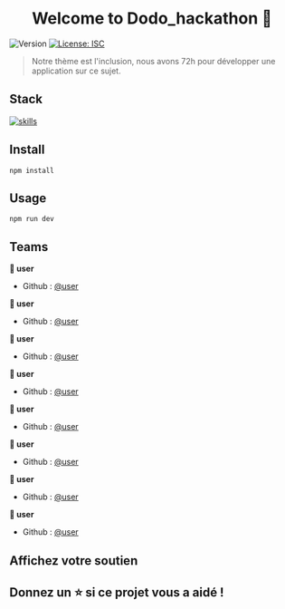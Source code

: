 <h1 align="center">Welcome to Dodo_hackathon 👋</h1>
<p>
  <img alt="Version" src="https://img.shields.io/badge/version-1.0.0-blue.svg?cacheSeconds=2592000" />
  <a href="#" target="_blank">
    <img alt="License: ISC" src="https://img.shields.io/badge/License-ISC-yellow.svg" />
  </a>
</p>

> Notre thème est l'inclusion, nous avons 72h pour développer une application sur ce sujet.

## Stack

[![skills](https://skillicons.dev/icons?i=react,tailwind,git,github,figma,next)](#)

## Install

```shell
npm install
```

## Usage

```shell
npm run dev
```

## Teams

**👤 user**

- Github : [@user](#)

**👤 user**

- Github : [@user](#)

**👤 user**

- Github : [@user](#)

**👤 user**

- Github : [@user](#)

**👤 user**

- Github : [@user](#)

**👤 user**

- Github : [@user](#)

**👤 user**

- Github : [@user](#)

**👤 user**

- Github : [@user](#)

## Affichez votre soutien

## Donnez un ⭐️ si ce projet vous a aidé !